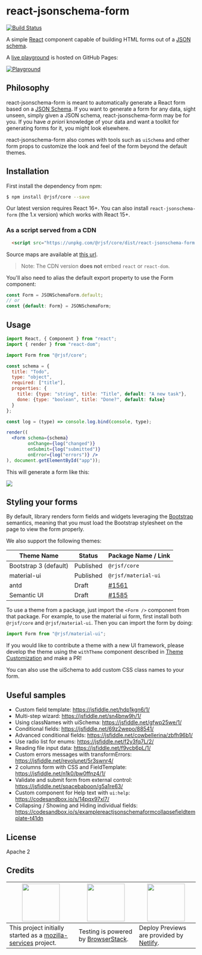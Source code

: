 react-jsonschema-form
=====================

[![Build Status](https://travis-ci.org/mozilla-services/react-jsonschema-form.svg)](https://travis-ci.org/mozilla-services/react-jsonschema-form)

A simple [React](http://facebook.github.io/react/) component capable of building HTML forms out of a [JSON schema](http://json-schema.org/).

A [live playground](https://rjsf-team.github.io/react-jsonschema-form/) is hosted on GitHub Pages:

<a target="_blank" href="https://rjsf-team.github.io/react-jsonschema-form/"><img alt="Playground" src="https://i.imgur.com/M8ZCES5.gif" /></a>

## Philosophy

react-jsonschema-form is meant to automatically generate a React form based on a [JSON Schema](http://json-schema.org/). If you want to generate a form for any data, sight unseen, simply given a JSON schema, react-jsonschema-form may be for you. If you have _a priori_ knowledge of your data and want a toolkit for generating forms for it, you might look elsewhere.

react-jsonschema-form also comes with tools such as `uiSchema` and other form props to customize the look and feel of the form beyond the default themes.

## Installation

First install the dependency from npm:

```bash
$ npm install @rjsf/core --save
```

Our latest version requires React 16+. You can also install `react-jsonschema-form` (the 1.x version) which works with React 15+.

### As a script served from a CDN

```html
  <script src="https://unpkg.com/@rjsf/core/dist/react-jsonschema-form.js"></script>
```

Source maps are available at [this url](https://unpkg.com/@rjsf/core/dist/react-jsonschema-form.js.map).

> Note: The CDN version **does not** embed `react` or `react-dom`.

You'll also need to alias the default export property to use the Form component:

```jsx
const Form = JSONSchemaForm.default;
// or
const {default: Form} = JSONSchemaForm;
```

## Usage

```jsx
import React, { Component } from "react";
import { render } from "react-dom";

import Form from "@rjsf/core";

const schema = {
  title: "Todo",
  type: "object",
  required: ["title"],
  properties: {
    title: {type: "string", title: "Title", default: "A new task"},
    done: {type: "boolean", title: "Done?", default: false}
  }
};

const log = (type) => console.log.bind(console, type);

render((
  <Form schema={schema}
        onChange={log("changed")}
        onSubmit={log("submitted")}
        onError={log("errors")} />
), document.getElementById("app"));
```

This will generate a form like this:

![](https://i.imgur.com/DZQYPyu.png)


## Styling your forms

By default, library renders form fields and widgets leveraging the [Bootstrap](http://getbootstrap.com/) semantics,
meaning that you must load the Bootstrap stylesheet on the page to view the form properly.

We also support the following themes:

 Theme Name | Status | Package Name / Link
 ---------- | ------- | -----------
 Bootstrap 3 (default) | Published | `@rjsf/core`
 material-ui | Published | `@rjsf/material-ui` 
 antd | Draft | [#1561](https://github.com/rjsf-team/react-jsonschema-form/pull/1561)
 Semantic UI | Draft | [#1585](https://github.com/rjsf-team/react-jsonschema-form/pull/1585)

To use a theme from a package, just import the `<Form />` component from that package. For example, to use the material ui form,
first install both `@rjsf/core` and `@rjsf/material-ui`. Then you can import the form by doing:

```jsx
import Form from "@rjsf/material-ui";
```

If you would like to contribute a theme with a new UI framework, please develop the theme using the `withTheme` component described in [Theme Customization](theme-customization.md) and make a PR!

You can also use the uiSchema to add custom CSS class names to your form.

## Useful samples

 - Custom field template: <https://jsfiddle.net/hdp1kgn6/1/>
 - Multi-step wizard: <https://jsfiddle.net/sn4bnw9h/1/>
 - Using classNames with uiSchema: <https://jsfiddle.net/gfwp25we/1/>
 - Conditional fields: <https://jsfiddle.net/69z2wepo/88541/>
 - Advanced conditional fields: <https://jsfiddle.net/cowbellerina/zbfh96b1/>
 - Use radio list for enums: <https://jsfiddle.net/f2y3fq7L/2/>
 - Reading file input data: <https://jsfiddle.net/f9vcb6pL/1/>
 - Custom errors messages with transformErrors: <https://jsfiddle.net/revolunet/5r3swnr4/>
 - 2 columns form with CSS and FieldTemplate: <https://jsfiddle.net/n1k0/bw0ffnz4/1/>
 - Validate and submit form from external control: <https://jsfiddle.net/spacebaboon/g5a1re63/>
 - Custom component for Help text with `ui:help`: <https://codesandbox.io/s/14pqx97xl7/>
 - Collapsing / Showing and Hiding individual fields: <https://codesandbox.io/s/examplereactjsonschemaformcollapsefieldtemplate-t41dn>


## License

Apache 2


## Credits

|  <img style="height: 100px !important" src="https://avatars1.githubusercontent.com/u/1066228?s=200&v=4"> |  <img style="height: 100px !important" src="https://user-images.githubusercontent.com/1689183/51487090-4ea04f80-1d57-11e9-9a91-79b7ef8d2013.png"></a> | <img style="height: 100px !important" src="https://www.netlify.com/img/global/badges/netlify-color-accent.svg" />  |
|---|---|---|
|This project initially started as a [mozilla-services](https://github.com/mozilla-services) project. |Testing is powered by [BrowserStack](https://www.browserstack.com/).|Deploy Previews are provided by [Netlify](https://www.netlify.com).|
